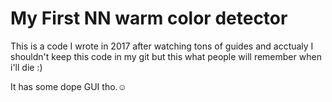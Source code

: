 # My First NN warm color detector

This is a code I wrote in 2017 after watching tons of guides and acctualy I shouldn't keep this code in my git
but this what people will remember when i'll die :)

It has some dope GUI tho.☺
